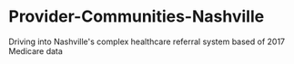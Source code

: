 # Provider-Communities-Nashville
Driving into Nashville's complex healthcare referral system based of 2017 Medicare data
